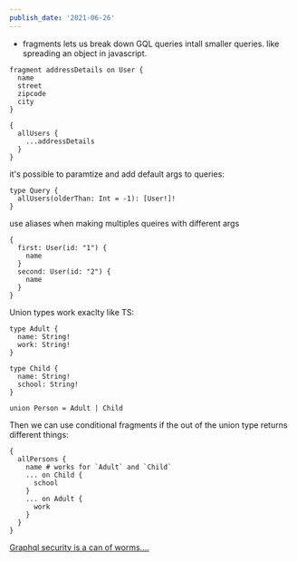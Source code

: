 ```yaml
---
publish_date: '2021-06-26'
---
```


- fragments lets us break down GQL queries intall smaller queries. like spreading an object in javascript.

```gql
fragment addressDetails on User {
  name
  street
  zipcode
  city
}
```

```gql
{
  allUsers {
    ...addressDetails
  }
}
```

it's possible to paramtize and add default args to queries:

```gql
type Query {
  allUsers(olderThan: Int = -1): [User!]!
}
```

use aliases when making multiples queires with different args

```gql
{
  first: User(id: "1") {
    name
  }
  second: User(id: "2") {
    name
  }
}
```

Union types work exaclty like TS:

```gql
type Adult {
  name: String!
  work: String!
}

type Child {
  name: String!
  school: String!
}

union Person = Adult | Child
```

Then we can use conditional fragments if the out of the union type returns different things:

```gql
{
  allPersons {
    name # works for `Adult` and `Child`
    ... on Child {
      school
    }
    ... on Adult {
      work
    }
  }
}
```

[Graphql security is a can of worms....](https://www.howtographql.com/advanced/4-security/)
